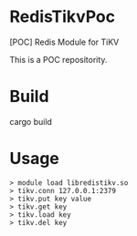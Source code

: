 # RedisTikvPoc
[POC] Redis Module for TiKV 

This is a POC repositority.

# Build

cargo build

# Usage

```
> module load libredistikv.so
> tikv.conn 127.0.0.1:2379
> tikv.put key value
> tikv.get key
> tikv.load key
> tikv.del key
```
